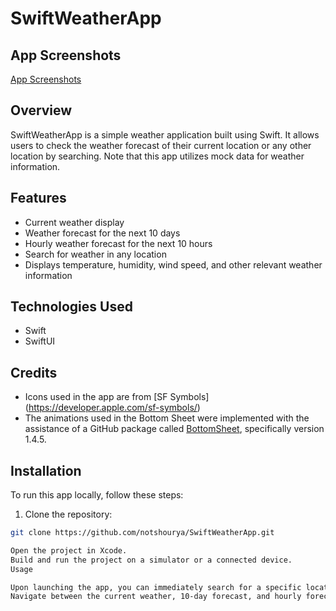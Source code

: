 # SwiftWeatherApp

## App Screenshots
[App Screenshots](https://drive.google.com/drive/folders/1A4zcQqG1Z5h0BCUyH9EwYRCwIpnKKKrl?usp=sharing)

## Overview

SwiftWeatherApp is a simple weather application built using Swift. It allows users to check the weather forecast of their current location or any other location by searching. Note that this app utilizes mock data for weather information.

## Features

- Current weather display
- Weather forecast for the next 10 days
- Hourly weather forecast for the next 10 hours
- Search for weather in any location
- Displays temperature, humidity, wind speed, and other relevant weather information

## Technologies Used

- Swift
- SwiftUI

## Credits
- Icons used in the app are from [SF Symbols] (https://developer.apple.com/sf-symbols/)
- The animations used in the Bottom Sheet were implemented with the assistance of a GitHub package called [BottomSheet](https://github.com/Wouter125/bottomsheet), specifically version 1.4.5.


## Installation

To run this app locally, follow these steps:

1. Clone the repository:

```bash
git clone https://github.com/notshourya/SwiftWeatherApp.git

Open the project in Xcode.
Build and run the project on a simulator or a connected device.
Usage

Upon launching the app, you can immediately search for a specific location to see its weather forecast.
Navigate between the current weather, 10-day forecast, and hourly forecast using the tabs at the bottom of the screen.

